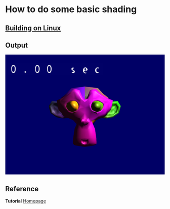 # How to do some basic shading

## 

## [Building on Linux](https://github.com/HugoNip/OpenGLLearning#building-on-linux)

## Output

![clock.PNG](https://github.com/HugoNip/OpenGLLearning/blob/master/figures/clock.PNG)

## Reference
**Tutorial** [Homepage](http://www.opengl-tutorial.org/intermediate-tutorials/tutorial-11-2d-text/)    
